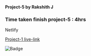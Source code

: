 **Project-5 by Rakshith J**

### Time taken finish project-5 : 4hrs

Netlify

[Project-1 live-link](https://live-class-project-5-rj.netlify.app/)

![Badge](https://img.shields.io/badge/Project--5-Live-brightgreen)

